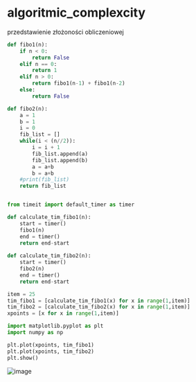 # algoritmic_complexcity
przedstawienie złożoności obliczeniowej
```py
def fibo1(n):
    if n < 0:
        return False
    elif n == 0:
        return 1
    elif n > 0:
        return fibo1(n-1) + fibo1(n-2)
    else:
        return False

def fibo2(n):
    a = 1
    b = 1
    i = 0
    fib_list = []
    while(i < (n//2)):
        i = i + 1
        fib_list.append(a)
        fib_list.append(b)
        a = a+b
        b = a+b
    #print(fib_list)    
    return fib_list


from timeit import default_timer as timer

def calculate_tim_fibo1(n):
    start = timer()
    fibo1(n)
    end = timer()
    return end-start
    
def calculate_tim_fibo2(n):
    start = timer()
    fibo2(n)
    end = timer()
    return end-start

item = 25
tim_fibo1 = [calculate_tim_fibo1(x) for x in range(1,item)]
tim_fibo2 = [calculate_tim_fibo2(x) for x in range(1,item)]
xpoints = [x for x in range(1,item)]

import matplotlib.pyplot as plt
import numpy as np

plt.plot(xpoints, tim_fibo1)
plt.plot(xpoints, tim_fibo2)
plt.show()
```
![image](https://user-images.githubusercontent.com/111123372/200167805-a05ff1c0-cffb-40bb-86f4-12ef61253744.png)

